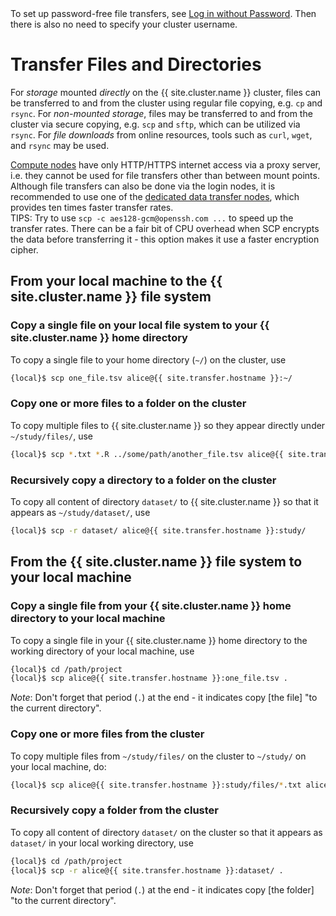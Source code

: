 <div class="alert alert-info" role="alert">
To set up password-free file transfers, see <a href="{{ '/howto/log-in-without-pwd.html' | relative_url }}">Log in without Password</a>.  Then there is also no need to specify your cluster username.
</div>


# Transfer Files and Directories

For _storage_ mounted _directly_ on the {{ site.cluster.name }} cluster, files can be transferred to and from the cluster using regular file copying, e.g. `cp` and `rsync`.
For _non-mounted storage_, files may be transferred to and from the cluster via secure copying, e.g. `scp` and `sftp`, which can be utilized via `rsync`.
For _file downloads_ from online resources, tools such as `curl`, `wget`, and `rsync` may be used.

<div class="alert alert-warning" role="alert">
<a href="{{ '/about/specs.html#compute-nodes' | relative_url }}">Compute nodes</a> have only HTTP/HTTPS internet access via a proxy server, i.e. they cannot be used for file transfers other than between mount points.  Although file transfers can also be done via the login nodes, it is recommended to use one of the <a href="{{ '/about/specs.html#data-transfer-nodes' | relative_url }}">dedicated data transfer nodes</a>, which provides ten times faster transfer rates.
</div>


<div class="alert alert-info" role="alert">
TIPS: Try to use <code>scp -c aes128-gcm@openssh.com ...</code> to speed up the transfer rates.  There can be a fair bit of CPU overhead when SCP encrypts the data before transferring it - this option makes it use a faster encryption cipher.
</div>



## <span class="glyphicon glyphicon-upload"></span> From your local machine to the {{ site.cluster.name }} file system

### Copy a single file on your local file system to your {{ site.cluster.name }} home directory

To copy a single file to your home directory (`~/`) on the cluster, use
```sh
{local}$ scp one_file.tsv alice@{{ site.transfer.hostname }}:~/
```


### Copy one or more files to a folder on the cluster

To copy multiple files to {{ site.cluster.name }} so they appear directly under `~/study/files/`, use
```sh
{local}$ scp *.txt *.R ../some/path/another_file.tsv alice@{{ site.transfer.hostname }}:study/files/
```

### Recursively copy a directory to a folder on the cluster

To copy all content of directory `dataset/` to {{ site.cluster.name }} so that it appears as `~/study/dataset/`, use
```sh
{local}$ scp -r dataset/ alice@{{ site.transfer.hostname }}:study/
```



## <span class="glyphicon glyphicon-download"></span> From the {{ site.cluster.name }} file system to your local machine

### Copy a single file from your {{ site.cluster.name }} home directory to your local machine

To copy a single file in your  {{ site.cluster.name }} home directory to the working directory of your local machine, use
```sh
{local}$ cd /path/project
{local}$ scp alice@{{ site.transfer.hostname }}:one_file.tsv .
```

_Note_: Don't forget that period (`.`) at the end - it indicates copy [the file] "to the current directory".


### Copy one or more files from the cluster

To copy multiple files from `~/study/files/` on the cluster to `~/study/` on your local machine, do:
```sh
{local}$ scp alice@{{ site.transfer.hostname }}:study/files/*.txt alice@{{ site.transfer.hostname }}:study/files/*.R ~/study/
```

### Recursively copy a folder from the cluster

To copy all content of directory `dataset/` on the cluster so that it appears as `dataset/` in your local working directory, use
```sh
{local}$ cd /path/project
{local}$ scp -r alice@{{ site.transfer.hostname }}:dataset/ .
```

_Note_: Don't forget that period (`.`) at the end - it indicates copy [the folder] "to the current directory".

